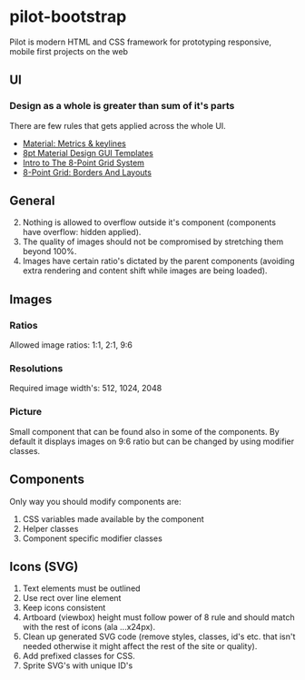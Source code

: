 # pilot-bootstrap
Pilot is modern HTML and CSS framework for prototyping responsive, mobile first projects on the web

## UI  
### Design as a whole is greater than sum of it's parts  
There are few rules that gets applied across the whole UI.  
* [Material: Metrics & keylines](https://material.io/guidelines/layout/metrics-keylines.html#metrics-keylines-ratio-keylines)
* [8pt Material Design GUI Templates](https://medium.com/@_bklmn/8pt-gui-templates-ed8798badab3)  
* [Intro to The 8-Point Grid System](https://builttoadapt.io/intro-to-the-8-point-grid-system-d2573cde8632)  
* [8-Point Grid: Borders And Layouts](https://builttoadapt.io/8-point-grid-borders-and-layouts-e91eb97f5091)  


## General  
2) Nothing is allowed to overflow outside it's component (components have overflow: hidden applied).  
3) The quality of images should not be compromised by stretching them beyond 100%.  
4) Images have certain ratio's dictated by the parent components (avoiding extra rendering and content shift while images are being loaded).  

## Images  
### Ratios  
Allowed image ratios: 1:1, 2:1, 9:6  

### Resolutions  
Required image width's: 512, 1024, 2048  

### Picture
Small component that can be found also in some of the components. By default it displays images on 9:6 ratio but can be changed by using modifier classes.  

## Components  
Only way you should modify components are:  
1) CSS variables made available by the component  
2) Helper classes  
3) Component specific modifier classes  

## Icons (SVG)  
1) Text elements must be outlined  
2) Use rect over line element  
3) Keep icons consistent    
4) Artboard (viewbox) height must follow power of 8 rule and should match with the rest of icons (ala ...x24px).
5) Clean up generated SVG code (remove styles, classes, id's etc. that isn't needed otherwise it might affect the rest of the site or quality).  
6) Add prefixed classes for CSS.  
7) Sprite SVG's with unique ID's  